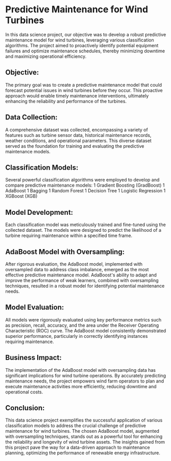 # Predictive Maintenance for Wind Turbines

In this data science project, our objective was to develop a robust predictive maintenance model for wind turbines, leveraging various classification algorithms. The project aimed to proactively identify potential equipment failures and optimize maintenance schedules, thereby minimizing downtime and maximizing operational efficiency.

## Objective:
  The primary goal was to create a predictive maintenance model that could forecast potential 
  issues in wind turbines before they occur. This proactive approach would enable timely 
  maintenance interventions, ultimately enhancing the reliability and performance 
  of the turbines.

## Data Collection:
A comprehensive dataset was collected, encompassing a variety of features such as turbine sensor data, historical maintenance records, weather conditions, and operational parameters. This diverse dataset served as the foundation for training and evaluating the predictive maintenance models.

## Classification Models:
Several powerful classification algorithms were employed to develop and compare predictive maintenance models:
1 Gradient Boosting (GradBoost)
1 AdaBoost
1 Bagging
1 Random Forest
1 Decision Tree
1 Logistic Regression
1 XGBoost (XGB)

## Model Development:
Each classification model was meticulously trained and fine-tuned using the collected dataset. The models were designed to predict the likelihood of a turbine requiring maintenance within a specified time frame.

## AdaBoost Model with Oversampling:
After rigorous evaluation, the AdaBoost model, implemented with oversampled data to address class imbalance, emerged as the most effective predictive maintenance model. AdaBoost's ability to adapt and improve the performance of weak learners, combined with oversampling techniques, resulted in a robust model for identifying potential maintenance needs.

## Model Evaluation:
All models were rigorously evaluated using key performance metrics such as precision, recall, accuracy, and the area under the Receiver Operating Characteristic (ROC) curve. The AdaBoost model consistently demonstrated superior performance, particularly in correctly identifying instances requiring maintenance.

## Business Impact:
The implementation of the AdaBoost model with oversampling data has significant implications for wind turbine operations. By accurately predicting maintenance needs, the project empowers wind farm operators to plan and execute maintenance activities more efficiently, reducing downtime and operational costs.

## Conclusion:
This data science project exemplifies the successful application of various classification models to address the crucial challenge of predictive maintenance for wind turbines. The chosen AdaBoost model, augmented with oversampling techniques, stands out as a powerful tool for enhancing the reliability and longevity of wind turbine assets. The insights gained from this project pave the way for a data-driven approach to maintenance planning, optimizing the performance of renewable energy infrastructure.

